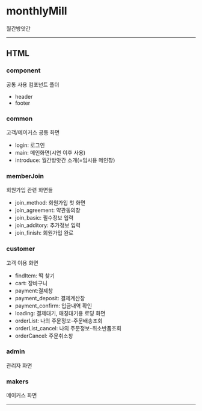 # monthlyMill

월간방앗간

---

## HTML

### component

공통 사용 컴포넌트 폴더

- header
- footer

### common

고객/메이커스 공통 화면

- login: 로그인
- main: 메인화면(시연 이후 사용)
- introduce: 월간방앗간 소개(=임시용 메인창)

### memberJoin

회원가입 관련 화면들

- join_method: 회원가입 첫 화면
- join_agreement: 약관동의창
- join_basic: 필수정보 입력
- join_additory: 추가정보 입력
- join_finish: 회원가입 완료

### customer

고객 이용 화면

- findItem: 떡 찾기
- cart: 장바구니
- payment:결제창
- payment_deposit: 결제계산창
- payment_confirm: 입금내역 확인
- loading: 결제대기, 매칭대기용 로딩 화면
- orderList: 나의 주문정보-주문배송조회
- orderList_cancel: 나의 주문정보-취소반품조회
- orderCancel: 주문취소창

### admin

관리자 화면

### makers

메이커스 화면

---

